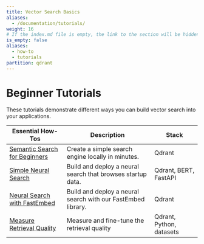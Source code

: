 ```yaml
---
title: Vector Search Basics
aliases:
  - /documentation/tutorials/
weight: 16
# If the index.md file is empty, the link to the section will be hidden from the sidebar
is_empty: false
aliases:
  - how-to
  - tutorials
partition: qdrant
---
```


# Beginner Tutorials 

These tutorials demonstrate different ways you can build vector search into your applications. 

| Essential How-Tos                                                                      | Description                                                       | Stack                                       |   
|---------------------------------------------------------------------------------|-------------------------------------------------------------------|---------------------------------------------|
| [Semantic Search for Beginners](search-beginners/)                 | Create a simple search engine locally in minutes.                 | Qdrant                                      | 
| [Simple Neural Search](neural-search/)                             | Build and deploy a neural search that browses startup data.       | Qdrant, BERT, FastAPI                       | 
| [Neural Search with FastEmbed](neural-search-fastembed/)                                 | Build and deploy a neural search with our FastEmbed library.               | Qdrant                                      | 
| [Measure Retrieval Quality](retrieval-quality/)                    | Measure and fine-tune the retrieval quality                       | Qdrant, Python, datasets                    |

